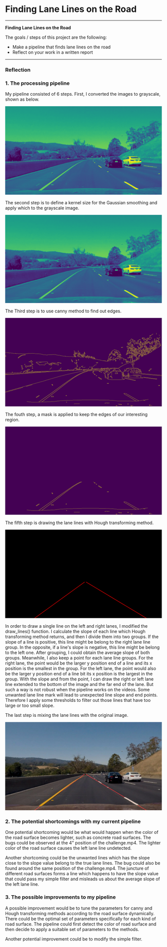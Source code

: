 # **Finding Lane Lines on the Road** 

---

**Finding Lane Lines on the Road**

The goals / steps of this project are the following:
* Make a pipeline that finds lane lines on the road
* Reflect on your work in a written report

---

### Reflection

### 1. The processing pipeline

My pipeline consisted of 6 steps. First, I converted the images to grayscale, shown as below.
 
![Grayscal image](./examples/gray.png)

The second step is to define a kernel size for the Gaussian smoothing and apply which to the grayscale image.

![Blur Grayscale image](./examples/blur_gray.png)

The Third step is to use canny method to find out edges.

![Edges](./examples/edges.png)

The fouth step, a mask is applied to keep the edges of our interesting region.

![Masked Edges](./examples/masked_edges.png)

The fifth step is drawing the lane lines with Hough transforming method.

![Lane Lines](./examples/line_image.png)

In order to draw a single line on the left and right lanes, I modified the draw_lines() function.
I calculate the slope of each line which Hough transforming method returns, and then I divide them into two groups.
If the slope of a line is positive, this line might be belong to the right lane line group. In the opposite,
if a line's slope is negative, this line might be belong to the left one.
After grouping, I could obtain the average slope of both groups.
Meanwhile, I also keep a point for each lane line groups. 
For the right lane, the point would be the larger y position end of a line and its x position is the smallest in the group.
For the left lane, the point would also be the larger y position end of a line bit its x position is the largest in the group.
With the slope and from the point, I can draw the right or left lane line extended to the bottom of the image and 
the far end of the lane.
But such a way is not robust when the pipeline works on the videos. 
Some unwanted lane line mark will lead to unexpected line slope and end points. Therefore I apply some thresholds to filter
out those lines that have too large or too small slope.

The last step is mixing the lane lines with the original image.

![Mixed Image](./examples/mixed_image.png)


### 2. The potential shortcomings with my current pipeline


One potential shortcoming would be what would happen when the color of the road surface becomes lighter, 
such as concrete road surfaces. The bugs could be observed at the 4" position of the challenge.mp4.
The lighter color of the road surface causes the left lane line undetected.

Another shortcoming could be the unwanted lines which has the slope close to the slope value belong to the true lane lines.
The bug could also be found around the same position of the challenge.mp4. The juncture of different road surfaces forms a line
which happens to have the slope value that could pass my simple filter and misleads us about the average slope of the left lane line.


### 3. The possible improvements to my pipeline

A possible improvement would be to tune the parameters for canny and Hough transforming methods according to the road surface dynamically.
There could be the optimal set of parameters specifically for each kind of road surface. The pipeline could first detect the color of road
surface and then decide to apply a suitable set of parameters to the methods.

Another potential improvement could be to modify the simple filter. 
